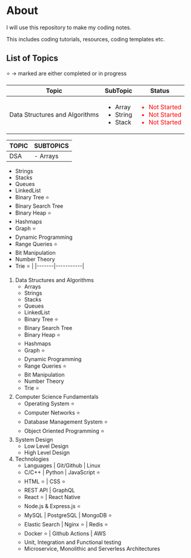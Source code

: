 # About

I will use this repository to make my coding notes.

This includes coding tutorials, resources, coding templates etc.

## List of Topics

⭐️ -> marked are either completed or in progress

<table>
   <thead>
      <tr>
         <th>Topic</th>
         <th>SubTopic</th>
         <th>Status</th>
      </tr>
   </thead>
   <tbody>
      <tr>
         <td>Data Structures and Algorithms</td>
         <td>
            <ul>
               <li>Array</li>
               <li>String</li>
               <li>Stack</li>
            </ul>
         </td>
         <td>
            <ul>
               <li style="color:red;">Not Started</li>
               <li style="color:red;">Not Started</li>
               <li style="color:red;">Not Started</li>
            </ul>
         </td>
      </tr>
   </tbody>
</table>

| TOPIC | SUBTOPICS |
|-------|-----------|
| DSA |  - Arrays
   - Strings
   - Stacks
   - Queues
   - LinkedList
   - Binary Tree ⭐️
   - Binary Search Tree
   - Binary Heap ⭐️
   - Hashmaps
   - Graph ⭐️
   - Dynamic Programming
   - Range Queries ⭐️
   - Bit Manipulation
   - Number Theory
   - Trie ⭐️ |
|-------|-----------|
1. Data Structures and Algorithms
   - Arrays
   - Strings
   - Stacks
   - Queues
   - LinkedList
   - Binary Tree ⭐️
   - Binary Search Tree
   - Binary Heap ⭐️
   - Hashmaps
   - Graph ⭐️
   - Dynamic Programming
   - Range Queries ⭐️
   - Bit Manipulation
   - Number Theory
   - Trie ⭐️
2. Computer Science Fundamentals
   - Operating System ⭐️
   - Computer Networks ⭐️
   - Database Management System ⭐️
   - Object Oriented Programming ⭐️
3. System Design
   - Low Level Design
   - High Level Design
6. Technologies
      - Languages | Git/Github | Linux
      - C/C++ | Python | JavaScript ⭐️
      - HTML ⭐️ | CSS ⭐️
      - REST API | GraphQL
      - React ⭐️ | React Native
      - Node.js & Express.js ⭐️
      - MySQL | PostgreSQL | MongoDB ⭐️
      - Elastic Search | Nginx ⭐️ | Redis ⭐️
      - Docker ⭐️ | Github Actions | AWS
      - Unit, Integration and Functional testing
      - Microservice, Monolithic and Serverless Architectures
